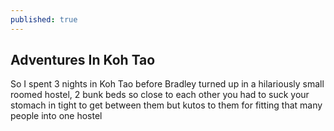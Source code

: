 ```yaml
---
published: true
---
```


## Adventures In Koh Tao

So I spent 3 nights in Koh Tao before Bradley turned up in a hilariously small roomed hostel, 2 bunk beds so close to each other you had to suck your stomach in tight to get between them but kutos to them for fitting that many people into one hostel